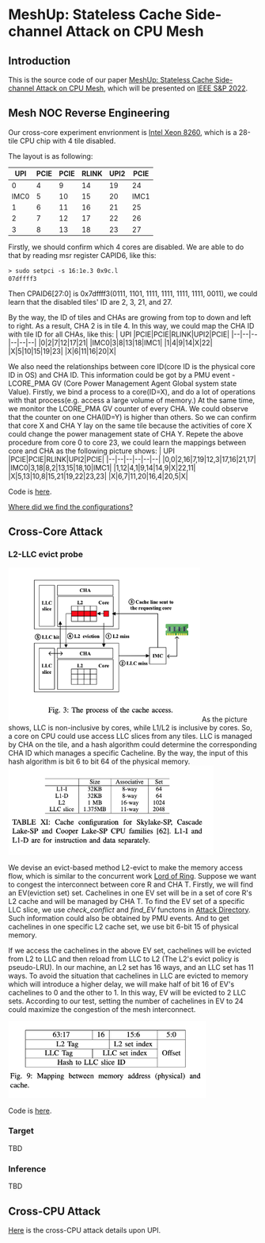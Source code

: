 # MeshUp: Stateless Cache Side-channel Attack on CPU Mesh

## Introduction
This is the source code of our paper
[MeshUp: Stateless Cache Side-channel Attack on CPU Mesh](https://www.computer.org/csdl/proceedings-article/sp/2022/131600b396/1A4Q4hofHe8), which will be presented on [IEEE S&P 2022](https://www.ieee-security.org/TC/SP2022/).

## Mesh NOC Reverse Engineering
Our cross-core experiment envrionment is [Intel Xeon 8260](https://ark.intel.com/content/www/us/en/ark/products/192474/intel-xeon-platinum-8260-processor-35-75m-cache-2-40-ghz.html), which is a 28-tile CPU chip with 4 tile disabled. 

The layout is as following:

| UPI |PCIE|PCIE|RLINK|UPI2|PCIE|
|--|--|--|--|--|--|
|0|4|9|14|19|24|
|IMC0|5|10|15|20|IMC1|
|1|6|11|16|21|25|
|2|7|12|17|22|26|
|3|8|13|18|23|27|

Firstly, we should confirm which 4 cores are disabled. We are able to do that by reading msr register CAPID6, like this:
```
> sudo setpci -s 16:1e.3 0x9c.l
07dffff3
```
Then CPAID6[27:0] is 0x7dffff3(0111, 1101, 1111, 1111, 1111, 1111, 0011), we could learn that the disabled tiles' ID are 2, 3, 21, and 27.

By the way, the ID of tiles and CHAs are growing from top to down and left to right. As a result, CHA 2 is in tile 4. In this way, we could map the CHA ID with tile ID for all CHAs, like this:
| UPI |PCIE|PCIE|RLINK|UPI2|PCIE|
|--|--|--|--|--|--|
|0|2|7|12|17|21|
|IMC0|3|8|13|18|IMC1|
|1|4|9|14|X|22|
|X|5|10|15|19|23|
|X|6|11|16|20|X|

We also need the relationships between core ID(core ID is the physical core ID in OS) and CHA ID. This information could be got by a PMU event - LCORE_PMA GV (Core Power Management Agent Global system state Value). Firstly, we bind a process to a core(ID=X), and do a lot of operations with that process(e.g. access a large volume of memory.) At the same time, we monitor the LCORE_PMA GV counter of every CHA. We could observe that the counter on one CHA(ID=Y) is higher than others. So we can confirm that core X and CHA Y lay on the same tile because the activities of core X could change the power management state of CHA Y. Repete the above procedure from core 0 to core 23, we could learn the mappings between core and CHA as the following picture shows:
| UPI |PCIE|PCIE|RLINK|UPI2|PCIE|
|--|--|--|--|--|--|
|0,0|2,16|7,19|12,3|17,16|21,17|
|IMC0|3,18|8,2|13,15|18,10|IMC1|
|1,12|4,1|9,14|14,9|X|22,11|
|X|5,13|10,8|15,21|19,22|23,23|
|X|6,7|11,20|16,4|20,5|X|

Code is [here](./MeshReverseEngineering/).

[Where did we find the configurations?](./Configurations.md)

## Cross-Core Attack
### L2-LLC evict probe
<img src="./pics/Cache_access.png" style="zoom:60%" />
As the picture shows, LLC is non-inclusive by cores, while L1/L2 is inclusive by cores. So, a core on CPU could use access LLC slices from any tiles. LLC is managed by CHA on the tile, and a hash algorithm could determine the corresponding CHA ID which manages a specific Cacheline. By the way, the input of this hash algorithm is bit 6 to bit 64 of the physical memory.
<img src="./pics/Associative.png" style="zoom:60%" />

We devise an evict-based method L2-evict to make the memory access flow, which is similar to the concurrent work [Lord of Ring](https://arxiv.org/abs/2103.03443). Suppose we want to congest the interconnect between core R and CHA T. Firstly, we will find an EV(eviction set) set. Cachelines in one EV set will be in a set of core R's L2 cache and will be managed by CHA T. To find the EV set of a specific LLC slice, we use *check_conflict* and *find_EV* functons in [Attack Directory](https://ieeexplore.ieee.org/stamp/stamp.jsp?tp=&arnumber=8835325&tag=1). Such information could also be obtained by PMU events. And to get cachelines in one specific L2 cache set, we use bit 6-bit 15 of physical memory. 

If we access the cachelines in the above EV set, cachelines will be evicted from L2 to LLC and then reload from LLC to L2 (The L2's evict policy is pseudo-LRU). In our machine, an L2 set has 16 ways, and an LLC set has 11 ways. To avoid the situation that cachelines in LLC are evicted to memory which will introduce a higher delay, we will make half of bit 16 of EV's cachelines to 0 and the other to 1. In this way, EV will be evicted to 2 LLC sets. According to our test, setting the number of cachelines in EV to 24 could maximize the congestion of the mesh interconnect.

<img src="./pics/Mapping.png" style="zoom:60%" />

Code is [here](./L2-LLC_evict_probe/).
### Target
TBD
### Inference
TBD

## Cross-CPU Attack
[Here](https://github.com/GlareR/MeshUp) is the cross-CPU attack details upon UPI.
